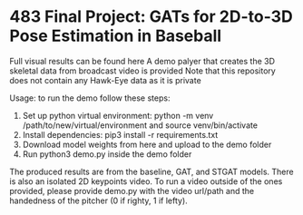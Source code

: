 # 483 Final Project: GATs for 2D-to-3D Pose Estimation in Baseball
Full visual results can be found here
A demo palyer that creates the 3D skeletal data from broadcast video is provided
Note that this repository does not contain any Hawk-Eye data as it is private 

Usage: to run the demo follow these steps:
1. Set up python virtual environment: python -m venv /path/to/new/virtual/environment and source venv/bin/activate
2. Install dependencies: pip3 install -r requirements.txt
3. Download model weights from here and upload to the demo folder
4. Run python3 demo.py inside the demo folder

The produced results are from the baseline, GAT, and STGAT models. There is also an isolated 2D keypoints video.
To run a video outside of the ones provided, please provide demo.py with the video url/path and the handedness of the pitcher (0 if righty, 1 if lefty).
